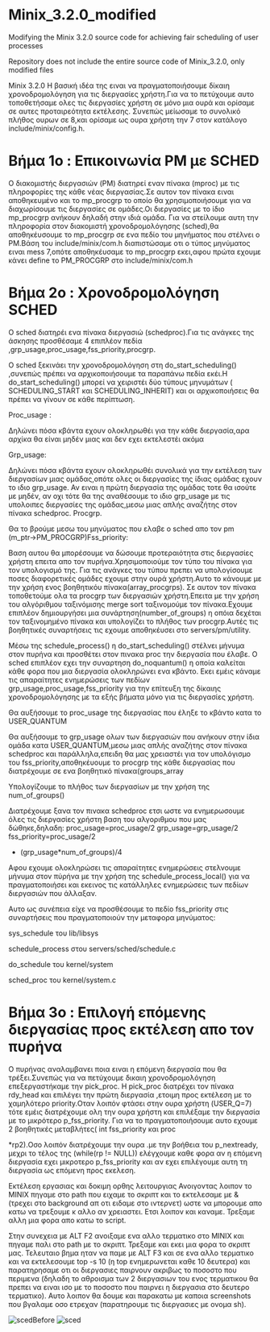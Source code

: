 # Minix_3.2.0_modified
Modifying the Minix 3.2.0 source code for achieving fair scheduling of user processes

Repository does not include the entire source code of Minix_3.2.0, only modified files 


Minix 3.2.0
Η βασική ιδέα της ειναι να πραγματοποιήσουμε δίκαιη χρονοδρομολόγηση για
τις διεργασίες χρήστη.Για να το πετύχουμε αυτο τοποθετήσαμε ολες τις
διεργασίες χρήστη σε μόνο μια ουρά και ορίσαμε σε αυτες προταιρεότητα
εκτέλεσης.
Συνεπώς μείωσαμε το συνολικό πλήθος ουρων σε 8,και ορίσαμε ως ουρα
χρήστη την 7 στον κατάλογο include/minix/config.h.

# Βήμα 1ο : Επικοινωνία PM με SCHED

Ο διακομιστής διεργασιών (PM) διατηρεί εναν πίνακα (mproc) με τις
πληροφορίες της κάθε νέας διεργασίας.Σε αυτον τον πίνακα ειναι
αποθηκευμένο και το mp_procgrp το οποίο θα χρησιμοποιήσουμε για να
διαχωρίσουμε τις διεργασίες σε ομάδες.Οι διεργασίες με το ίδιο mp_procgrp
ανήκουν δηλαδή στην ιδιά ομάδα.
Για να στείλουμε αυτη την πληροφορία στον διακομιστή χρονοδρομολόγησης
(sched),θα αποθηκέυσουμε το mp_procgrp σε ενα πεδίο του μηνήματος που
στέλνει ο PM.Βάση του include/minix/com.h διαπιστώσαμε οτι ο τύπος
μηνύματος ειναι mess 7,οπότε αποθηκέυσαμε το mp_procgrp εκει,αφου πρώτα
εχουμε κάνει define το PM_PROCGRP στο include/minix/com.h

# Βήμα 2ο : Χρονοδρομολόγηση SCHED

Ο sched διατηρέι ενα πίνακα διεργασιώ (schedproc).Για τις ανάγκες της
άσκησης προσθέσαμε 4 επιπλέον
πεδία ,grp_usage,proc_usage,fss_priority,procgrp.

Ο sched ξεκινάει την χρονοδρομολόγηση στη do_start_scheduling() ,συνεπώς
πρέπει να αρχικοποιήσουμε τα παραπάνω πεδία εκέι.Η do_start_scheduling()
μπορεί να χειριστέι δύο τύπους μηνυμάτων ( SCHEDULING_START και
SCHEDULING_INHERIT) και οι αρχικοποιήσεις θα πρέπει να γίνουν σε κάθε
περίπτωση.

Proc_usage :

Δηλώνει πόσα κβάντα εχουν ολοκληρωθέι για την κάθε διεργασία,αρα αρχίκα
θα είναι μηδέν μιας και δεν εχει εκτελεστέι ακόμα

Grp_usage:

Δηλώνει πόσα κβάντα εχουν ολοκληρωθέι συνολικά για την εκτέλεση των
διεργασίων μιας ομάδας,οπότε ολες οι διεργασίες της ίδιας ομάδας εχουν το
ιδιο grp_usage. Αν ειναι η πρώτη διεργασία της ομάδας τοτε θα ισούτε με
μηδέν, αν οχι τότε θα της αναθέσουμε το ιδιο grp_usage με τις υπολοιπες
διεργασίες της ομάδας,μεσω μιας απλής αναζήτης στον πίνακα schedproc.
Procgrp.

Θα το βρούμε μεσω του μηνύματος που ελαβε ο sched απο τον pm
(m_ptr→PM_PROCGRP)Fss_priority:

Βαση αυτου θα μπορέσουμε να δώσουμε προτεραιότητα στις διεργασίες
χρήστη επειτα απο τον πυρήνα.Χρησιμοποιούμε τον τύπο του πίνακα για τον
υπολογισμό της. Για τις ανάγκες του τύπου πρεπει να υπολογίσουμε ποσες
διαφορετικές ομάδες εχουμε στην ουρά χρήστη.Αυτο το κάνουμε με την χρήση
ενος βοηθητικόυ πίνακα(array_procgrps).
Σε αυτον τον πίνακα τοποθετούμε ολα τα procgrp των διεργασιών
χρήστη.Επειτα με την χρήση του αλγόριθμου ταξινόμισης merge sort
ταξινομούμε τον πίνακα.Εχουμε επιπλέον δημιουργήσει μια
συνάρτηση(number_of_groups) η οπόια δεχέται τον ταξινομημένο πίνακα και
υπολογίζει το πλήθος των procgrp.Αυτές τις βοηθητικές συναρτήσεις τις
εχουμε αποθηκέυσει στο servers/pm/utility.

Μέσω της schedule_process() η do_start_scheduling() στέλνει μήνυμα στον
πυρήνα και προσθέτει στον πινακα proc την διεργασία που έλαβε.
Ο sched επιπλέον εχει την συναρτηση do_noquantum() η οποία καλείται κάθε
φορα που μια διεργασία ολοκληρώνει ενα κβάντο.
Εκει εμέις κάναμε τις απαραίτητες ενημερώσεις των πεδίων
grp_usage,proc_usage,fss_priority για την επίτευξη της δίκαιης
χρονοδρομολόγησης με τα εξής βήματα μόνο για τις διεργασίες χρήστη.

Θα αυξήσουμε το proc_usage της διεργασίας που έληξε το κβάντο κατα το
USER_QUANTUM

Θα αυξήσουμε το grp_usage ολων των διεργασιών που ανήκουν στην ίδια
ομάδα κατα USER_QUANTUM,μεσω μιας απλής αναζήτης στον πίνακα
schedproc και
παράλληλα,επειδη θα μας χρειαστέι για τον υπολόγισμο του
fss_priority,αποθηκέυουμε τo procgrp της κάθε διεργασίας που
διατρέχουμε σε ενα βοηθητικό πίνακα(groups_array

Υπολογίζουμε το πλήθος των διεργασίων με την χρήση της num_of_groups()

Διατρέχουμε ξανα τον πινακα schedproc ετσι ωστε να ενημερωσουμε όλες τις
διεργασίες χρήστη βαση του αλγοριθμου που μας δώθηκε,δηλαδη:
proc_usage=proc_usage/2 grp_usage=grp_usage/2 fss_priority=proc_usage/2
+ (grp_usage*num_of_groups)/4

Αφου εχουμε ολοκληρώσει τις απαραίτητες ενημερώσεις στελνουμε μήνυμα
στον πύρήνα με την χρήση της schedule_process_local() για να
πραγματοποιήσει και εκεινος τις κατάλληλες ενημερώσεις των πεδίων
διεργασιών που άλλαξαν.

Aυτο ως συνέπεια είχε να προσθέσουμε το πεδίο fss_priority στις συναρτήσεις
που πραγματοποιούν την μεταφορα μηνύματος:

sys_schedule του lib/libsys

schedule_process στου servers/sched/schedule.c

do_schedule του kernel/system

sched_proc του kernel/system.c

# Βήμα 3ο : Επιλογή επόμενης διεργασίας προς εκτέλεση απο τον πυρήνα

Ο πυρήνας αναλαμβανει ποια ειναι η επόμενη διεργασία που θα τρέξει.Συνεπώς
για να πετύχουμε δικαιη χρονοδρομολόγηση επεξεργαστήκαμε την pick_proc.
Η pick_proc διατρέχει τον πίνακα rdy_head και επιλέγει την πρώτη
διεργασία ,ετοιμη προς εκτέλεση με το χαμηλότερο priority.Οταν λοιπόν
φτάσει στην ουρα χρήστη (USER_Q=7) τότε εμέις διατρέχουμε ολη την ουρα
χρήστη και επιλέξαμε την διεργασία με το μικρότερο p_fss_priority.
Για να το πραγματοποιήσουμε αυτο εχουμε 2 βοηθητικές μεταβλήτες( int
fss_priority και proc

*rp2).Οσο λοιπόν διατρέχουμε την ουρα .με την βοήθεια του p_nextready,
μεχρι το τέλος της (while(rp != NULL)) ελέγχουμε καθε φορα αν η επόμενη
διεργασία εχει μικροτερο p_fss_priority και αν εχει επιλέγουμε αυτη τη
διεργασία ως επόμενη προς εκελεση.

Εκτέλεση εργασιας και δοκιμη ορθης λειτουργιας
Ανοιγοντας λοιπον το MINIX πηγαμε στο path που ειχαμε το σκριπτ και το
εκτελεσαμε με & (τρεχει στο background απ οτι ειδαμε στο ιντερνετ) ωστε να
μπορουμε απο κατω να τρεξουμε κ αλλο αν χρειαστει. Ετσι λοιπον και καναμε.
Τρεξαμε αλλη μια φορα απο κατω το script.

Στην συνεχεια με ALT F2 ανοιξαμε ενα αλλο τερματικο στο MINIX και πηγαμε
παλι στο path με το σκριπτ. Τρεξαμε και εκει μια φορα το σκριπτ μας.
Τελευταιο βημα ηταν να παμε με ALT F3 και σε ενα αλλο τερματικο και να
εκτελεσουμε top -s 10 (η top ενημερωνεται καθε 10 δευτερα) και
παρατηρησαμε οτι οι διεργασιες παιρνουν ακριβως το ποσοστο που περιμενα
(δηλαδη το αθροισμα των 2 διεργασιων του ενος τερματικου θα πρεπει να
ειναι ισο με το ποσοστο που παιρνει η διεργασια στο δευτερο τερματικο). Αυτο
λοιπον θα δουμε και παρακατω με καποια screenshots που βγαλαμε οσο
ετρεχαν (παρατηρουμε τις διεργασιες με ονομα sh).

![scedBefore](https://user-images.githubusercontent.com/81445900/113424391-bf802f00-93d8-11eb-9310-5340126bb2e6.png)
![sced](https://user-images.githubusercontent.com/81445900/113424398-c313b600-93d8-11eb-9754-33b1fe782935.png)

